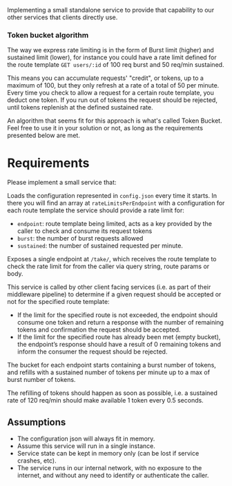 Implementing a small standalone service to provide that capability to our other services that clients directly use.

### Token bucket algorithm
The way we express rate limiting is in the form of Burst limit (higher) and sustained limit (lower), for instance you could have a rate limit defined for the route template `GET users/:id` of 100 req burst and 50 req/min sustained.

This means you can accumulate requests' "credit", or tokens, up to a maximum of 100, but they only refresh at a rate of a total of 50 per minute. Every time you check to allow a request for a certain route template, you deduct one token. If you run out of tokens the request should be rejected, until tokens replenish at the defined sustained rate.

An algorithm that seems fit for this approach is what's called Token Bucket. Feel free to use it in your solution or not, as long as the requirements presented below are met.

# Requirements
Please implement a small service that:

Loads the configuration represented in `config.json` every time it starts. In there you will find an array at `rateLimitsPerEndpoint` with a configuration for each route template the service should provide a rate limit for:
- `endpoint`: route template being limited, acts as a key provided by the caller to check and consume its request tokens
- `burst`: the number of burst requests allowed
- `sustained`: the number of sustained requested per minute.

Exposes a single endpoint at `/take/`, which receives the route template to check the rate limit for from the caller via query string, route params or body.

This service is called by other client facing services (i.e. as part of their middleware pipeline) to determine if a given request should be accepted or not for the specified route template:
- If the limit for the specified route is not exceeded, the endpoint should consume one token and return a response with the number of remaining tokens and confirmation the request should be accepted.
- If the limit for the specified route has already been met (empty bucket), the endpoint’s response should have a result of 0 remaining tokens and inform the consumer the request should be rejected.

The bucket for each endpoint starts containing a burst number of tokens, and refills with a sustained number of tokens per minute up to a max of burst number of tokens.

The refilling of tokens should happen as soon as possible, i.e. a sustained rate of 120 req/min should make available 1 token every 0.5 seconds.

## Assumptions
- The configuration json will always fit in memory.
- Assume this service will run in a single instance.
- Service state can be kept in memory only (can be lost if service crashes, etc).
- The service runs in our internal network, with no exposure to the internet, and without any need to identify or authenticate the caller.
